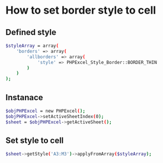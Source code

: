 # How to set border style to cell

## Defined style

```bash
$styleArray = array(
    'borders' => array(
        'allborders' => array(
            'style' => PHPExcel_Style_Border::BORDER_THIN
        )
    )
);
```

## Instanace

```bash
$objPHPExcel = new PHPExcel();
$objPHPExcel->setActiveSheetIndex(0);
$sheet = $objPHPExcel->getActiveSheet();
```

## Set style to cell

```bash
$sheet->getStyle('A3:M3')->applyFromArray($styleArray);
```
